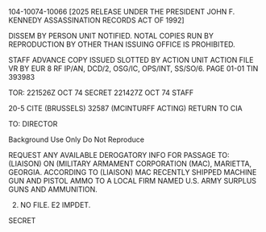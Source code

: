 104-10074-10066 [2025 RELEASE UNDER THE PRESIDENT JOHN F. KENNEDY ASSASSINATION RECORDS ACT OF 1992]

DISSEM BY PERSON UNIT NOTIFIED. NOTAL COPIES
RUN BY
REPRODUCTION BY OTHER THAN ISSUING OFFICE IS PROHIBITED.

STAFF
ADVANCE COPY ISSUED SLOTTED BY ACTION UNIT
ACTION FILE
VR
BY
EUR 8
RF
IP/AN, DCD/2, OSG/IC, OPS/INT, SS/SO/6.
PAGE 01-01 TIN 393983

TOR: 221526Z OCT 74
SECRET 221427Z OCT 74 STAFF

20-5
CITE (BRUSSELS) 32587 (MCINTURFF ACTING) RETURN TO CIA

TO: DIRECTOR

Background Use Only
Do Not Reproduce

REQUEST ANY AVAILABLE DEROGATORY INFO FOR PASSAGE TO:
(LIAISON) ON (MILITARY ARMAMENT CORPORATION (MAC), MARIETTA, GEORGIA. ACCORDING TO (LIAISON) MAC RECENTLY SHIPPED MACHINE GUN AND PISTOL AMMO TO A LOCAL FIRM NAMED U.S. ARMY SURPLUS GUNS AND AMMUNITION.

2. NO FILE. E2 IMPDET.

SECRET
